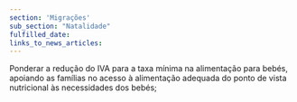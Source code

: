 ```yaml
---
section: 'Migrações'
sub_section: "Natalidade"
fulfilled_date:
links_to_news_articles:
---
```


Ponderar a redução do IVA para a taxa mínima na alimentação para bebés, apoiando as famílias no acesso à alimentação adequada do ponto de vista nutricional às necessidades dos bebés;